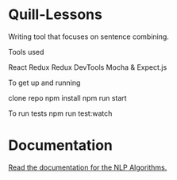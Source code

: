 # Quill-Lessons
Writing tool that focuses on sentence combining.

Tools used

React
Redux
Redux DevTools
Mocha & Expect.js

To get up and running

clone repo
npm install
npm run start

To run tests
npm run test:watch

# Documentation 
[Read the documentation for the NLP Algorithms.](https://github.com/empirical-org/Quill-Connect/tree/master/app/libs)
